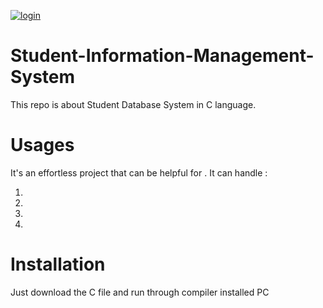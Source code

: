 <a href="https://ibb.co/N2cBvfG"><img src="https://i.ibb.co/v40nFfM/login.png" alt="login" border="0"></a>   

# Student-Information-Management-System
This repo is about Student Database System in C language.  
# Usages
It's an effortless project that can be helpful for . It can handle :

1. 
2.  
3.  
4.  


# Installation

Just download the C file and run through compiler installed PC 


